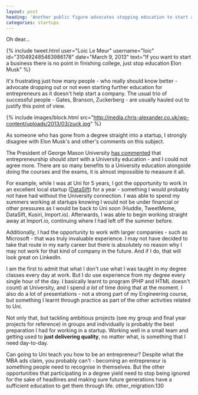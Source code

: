 ```yaml
---
layout: post
heading: 'Another public figure advocates stopping education to start a company'
categories: startups
---
```


Oh dear...

{% include tweet.html user="Loic Le Meur" username="loic" id="310492485463986178" date="March 9, 2013" text="If you want to start a business there is no point in finishing college, just stop education Elon Musk" %}

It's frustrating just how many people - who really should know better - advocate dropping out or not even starting further education for entrepreneurs as it doesn't help start a company. The usual trio of successful people - Gates, Branson, Zuckerberg - are usually hauled out to justify this point of view.

{% include images/block.html src="http://media.chris-alexander.co.uk/wp-content/uploads/2013/03/zuck.jpg" %}

As someone who has gone from a degree straight into a startup, I strongly disagree with Elon Musk's and other's comments on this subject.

The President of George Mason University [has commented](http://president.gmu.edu/2013/03/if-you-want-to-be-an-entrepreneur-go-to-college) that entrepreneurship should *start* with a University education - and I could not agree more. There are so many benefits to a University education alongside doing the courses and the exams, it is almost impossible to measure it all.

For example, while I was at Uni for 5 years, I got the opportunity to work in an excellent local startup ([DataSift](http://datasift.com)) for a year - something I would probably not have had without the University connection. I was able to spend my summers working at startups knowing I would not be under financial or other pressures as I would be back to Uni soon (Huddle, TweetMeme, DataSift, Kusiri, Import.io). Afterwards, I was able to begin working straight away at Import.io, continuing where I had left off the summer before.

Additionally, I had the opportunity to work with larger companies - such as Microsoft - that was truly invaluable experience. I may not have decided to take that route in my early career but there is absolutely no reason why I may not work for that kind of company in the future. And if I do, that will look great on LinkedIn.

I am the first to admit that what I don't use what I was taught in my degree classes every day at work. But I do use experience from my degree every single hour of the day. I basically learnt to program (PHP and HTML doesn't count) at University, and I spend *a lot* of time doing that at the moment. I also do a lot of presentations - not a strong part of my Engineering course, but something I learnt through practice as part of the other activities related to Uni.

Not only that, but tackling ambitious projects (see my group and final year projects for reference) in groups and individually is probably the best preparation I had for working in a startup. Working well in a small team and getting used to **just delivering quality**, no matter what, is something that I need day-to-day.

Can going to Uni teach you how to be an entrepreneur? Despite what the MBA ads claim, you probably can't - becoming an entrepreneur is something people need to recognise in themselves. But the other opportunities that participating in a degree yield need to stop being ignored for the sake of headlines and making sure future generations have a sufficient education to get them through life. other_migration:130
